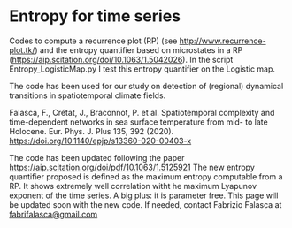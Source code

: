 # Entropy for time series

Codes to compute a recurrence plot (RP) (see http://www.recurrence-plot.tk/) and the entropy quantifier based on microstates in a RP (https://aip.scitation.org/doi/10.1063/1.5042026).
In the script Entropy_LogisticMap.py I test this entropy quantifier on the Logistic map.

The code has been used for our study on detection of (regional) dynamical transitions in spatiotemporal climate fields. 

Falasca, F., Crétat, J., Braconnot, P. et al. Spatiotemporal complexity and time-dependent networks in sea surface temperature from mid- to late Holocene. Eur. Phys. J. Plus 135, 392 (2020). https://doi.org/10.1140/epjp/s13360-020-00403-x

The code has been updated following the paper https://aip.scitation.org/doi/pdf/10.1063/1.5125921
The new entropy quantifier proposed is defined as the maximum entropy computable from a RP. It shows extremely
well correlation witht he maximum Lyapunov exponent of the time series. A big plus: it is parameter free.
This page will be updated soon with the new code. If needed, contact Fabrizio Falasca at fabrifalasca@gmail.com
